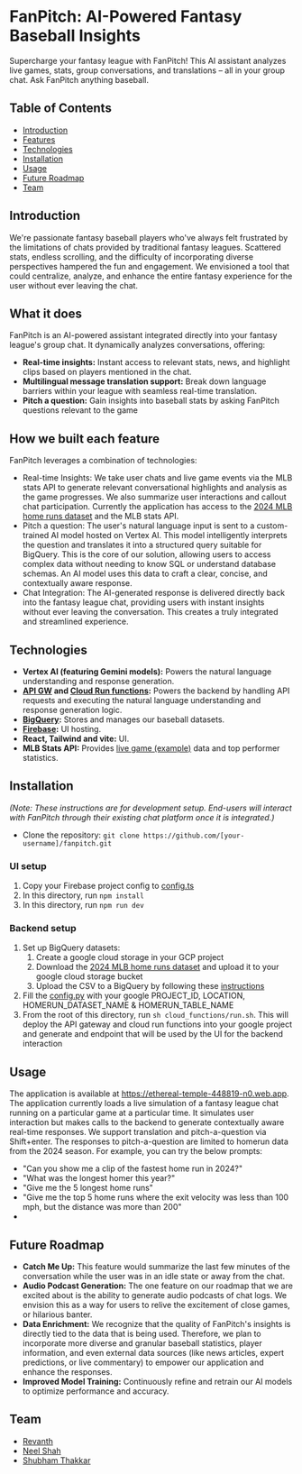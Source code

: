 # FanPitch: AI-Powered Fantasy Baseball Insights

Supercharge your fantasy league with FanPitch! This AI assistant analyzes live games, stats, group conversations, and translations – all in your group chat. Ask FanPitch anything baseball.


## Table of Contents

* [Introduction](#introduction)
* [Features](#features)
* [Technologies](#technologies)
* [Installation](#installation)
* [Usage](#usage)
* [Future Roadmap](#future-roadmap)
* [Team](#team)

## Introduction

We're passionate fantasy baseball players who've always felt frustrated by the limitations of chats provided by traditional fantasy leagues. Scattered stats, endless scrolling, and the difficulty of incorporating diverse perspectives hampered the fun and engagement. We envisioned a tool that could centralize, analyze, and enhance the entire fantasy experience for the user without ever leaving the chat.

## What it does
FanPitch is an AI-powered assistant integrated directly into your fantasy league's group chat. It dynamically analyzes conversations, offering:

* **Real-time insights:** Instant access to relevant stats, news, and highlight clips based on players mentioned in the chat.
* **Multilingual message translation support:** Break down language barriers within your league with seamless real-time translation.
* **Pitch a question:** Gain insights into baseball stats by asking FanPitch questions relevant to the game

## How we built each feature
FanPitch leverages a combination of technologies:

- Real-time Insights: We take user chats and live game events via the MLB stats API to generate relevant conversational highlights and analysis as the game progresses. We also summarize user interactions and callout chat participation. Currently the application has access to the [2024 MLB home runs dataset](https://storage.googleapis.com/gcp-mlb-hackathon-2025/datasets/2024-mlb-homeruns.csv) and the MLB stats API.
- Pitch a question: The user's natural language input is sent to a custom-trained AI model hosted on Vertex AI. This model intelligently interprets the question and translates it into a structured query suitable for BigQuery. This is the core of our solution, allowing users to access complex data without needing to know SQL or understand database schemas. An AI model uses this data to craft a clear, concise, and contextually aware response.
- Chat Integration: The AI-generated response is delivered directly back into the fantasy league chat, providing users with instant insights without ever leaving the conversation. This creates a truly integrated and streamlined experience.

## Technologies

* **Vertex AI (featuring Gemini models):**  Powers the natural language understanding and response generation.
* **[API GW](https://cloud.google.com/api-gateway/docs/about-api-gateway) and [Cloud Run functions](https://cloud.google.com/functions#key-features):**  Powers the backend by handling API requests and executing the natural language understanding and response generation logic.
* **[BigQuery](https://cloud.google.com/bigquery?hl=en):** Stores and manages our baseball datasets.
* **[Firebase](https://firebase.google.com):** UI hosting.
* **React, Tailwind and vite:** UI.
* **MLB Stats API:** Provides [live game (example)](https://statsapi.mlb.com/api/v1.1/game/746011/feed/live) data  and top performer statistics.

## Installation

*(Note:  These instructions are for development setup.  End-users will interact with FanPitch through their existing chat platform once it is integrated.)*
- Clone the repository: `git clone https://github.com/[your-username]/fanpitch.git`

### UI setup
1. Copy your Firebase project config to [config.ts](./config.ts)
2. In this directory, run `npm install`
3. In this directory, run `npm run dev`

### Backend setup
1. Set up BigQuery datasets: 
   1. Create a google cloud storage in your GCP project
   2. Download the [2024 MLB home runs dataset](https://storage.googleapis.com/gcp-mlb-hackathon-2025/datasets/2024-mlb-homeruns.csv) and upload it to your google cloud storage bucket
   3. Upload the CSV to a BigQuery by following these [instructions](https://cloud.google.com/bigquery/docs/loading-data-cloud-storage-csv) 
2. Fill the [config.py](./cloud_functions/source/playgist_function/config.py) with your google PROJECT_ID, LOCATION, HOMERUN_DATASET_NAME & HOMERUN_TABLE_NAME
3. From the root of this directory, run `sh cloud_functions/run.sh`. This will deploy the API gateway and cloud run functions into your google project and generate and endpoint that will be used by the UI for the backend interaction

## Usage

The application is available at https://ethereal-temple-448819-n0.web.app. The application currently loads a live simulation of a fantasy league chat running on a particular game at a particular time. 
It simulates user interaction but makes calls to the backend to generate contextually aware real-time responses. We support translation and pitch-a-question via Shift+enter. 
The responses to pitch-a-question are limited to homerun data from the 2024 season. 
For example, you can try the below prompts: 
- "Can you show me a clip of the fastest home run in 2024?"
- "What was the longest homer this year?"
- "Give me the 5 longest home runs"
- "Give me the top 5 home runs where the exit velocity was less than 100 mph, but the distance was more than 200"
- 
## Future Roadmap
* **Catch Me Up:** This feature would summarize the last few minutes of the conversation while the user was in an idle state or away from the chat.
* **Audio Podcast Generation:** The one feature on our roadmap that we are excited about is the ability to generate audio podcasts of chat logs. We envision this as a way for users to relive the excitement of close games, or hilarious banter.
* **Data Enrichment:** We recognize that the quality of FanPitch's insights is directly tied to the data that is being used. Therefore, we plan to incorporate more diverse and granular baseball statistics, player information, and even external data sources (like news articles, expert predictions, or live commentary) to empower our application and enhance the responses.
* **Improved Model Training:**  Continuously refine and retrain our AI models to optimize performance and accuracy.

## Team

* [Revanth](https://github.com/revanthreddy/)
* [Neel Shah](https://github.com/recreationalcode)
* [Shubham Thakkar](https://github.com/SThakkar14)